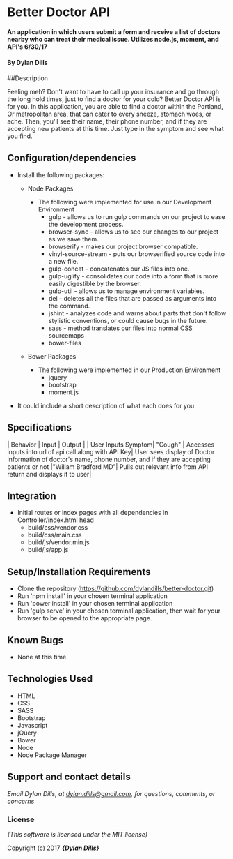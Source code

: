 # Better Doctor API

#### An application in which users submit a form and receive a list of doctors nearby who can treat their medical issue. Utilizes node.js, moment, and API's  6/30/17

#### By **Dylan Dills**

##Description

Feeling meh? Don't want to have to call up your insurance and go through the long hold times, just to find a doctor for your cold? Better Doctor API is for you. In this application, you are able to find a doctor within the Portland, Or metropolitan area, that can cater to every sneeze, stomach woes, or ache. Then, you'll see their name, their phone number, and if they are accepting new patients at this time. Just type in the symptom and see what you find.


## Configuration/dependencies
  * Install the following packages:

    * Node Packages
      * The following were implemented for use in our Development Environment
        * gulp - allows us to run gulp commands on our project to ease the development process.
        * browser-sync - allows us to see our changes to our project as we save them.
        * browserify - makes our project browser compatible.
        * vinyl-source-stream - puts our browserified source code into a new file.
        * gulp-concat - concatenates our JS files into one.
        * gulp-uglify - consolidates our code into a form that is more easily digestible by the browser.
        * gulp-util - allows us to manage environment variables.
        * del - deletes all the files that are passed as arguments into the command.
        * jshint - analyzes code and warns about parts that don't follow stylistic conventions, or could cause bugs in the future.
        * sass - method translates our files into normal CSS sourcemaps
        * bower-files

    * Bower Packages
      * The following were implemented in our Production Environment
        * jquery
        * bootstrap
        * moment.js

  * It could include a short description of what each does for you

## Specifications
| Behavior | Input | Output |
| User Inputs Symptom| "Cough" | Accesses inputs into url of api call along with API Key|
User sees display of Doctor information of doctor's name, phone number, and if they are accepting patients or not |"Willam Bradford MD"|
Pulls out relevant info from API return and displays it to user|

## Integration
  * Initial routes or index pages with all dependencies in Controller/index.html head
    * build/css/vendor.css
    * build/css/main.css
    * build/js/vendor.min.js
    * build/js/app.js

## Setup/Installation Requirements

* Clone the repository (https://github.com/dylandills/better-doctor.git)
* Run 'npm install' in your chosen terminal application
* Run 'bower install' in your chosen terminal application
* Run 'gulp serve' in your chosen terminal application, then wait for your browser to be opened to the appropriate page.

## Known Bugs
* None at this time.

## Technologies Used

  * HTML
  * CSS
  * SASS
  * Bootstrap
  * Javascript
  * jQuery
  * Bower
  * Node
  * Node Package Manager

## Support and contact details

_Email Dylan Dills, at dylan.dills@gmail.com, for questions, comments, or concerns_

### License

*{This software is licensed under the MIT license}*

Copyright (c) 2017 **_{Dylan Dills}_**
